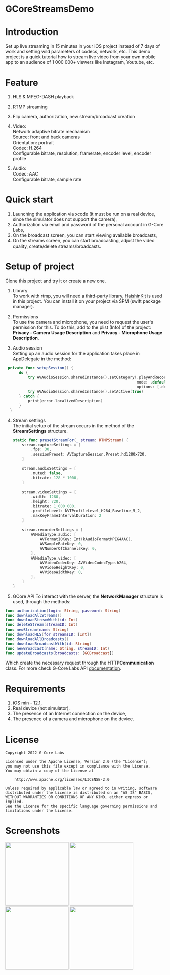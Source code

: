 # GCoreStreamsDemo

# Introduction
Set up live streaming in 15 minutes in your iOS project instead of 7 days of work and setting wild parameters of codecs, network, etc. This demo project is a quick tutorial how to stream live video from your own mobile app to an audience of 1 000 000+ viewers like Instagram, Youtube, etc.

# Feature
1) HLS & MPEG-DASH playback

2) RTMP streaming

3) Flip camera, authorization, new stream/broadcast creation

4) Video: <br />
  Network adaptive bitrate mechanism <br />
  Source: front and back cameras <br />
  Orientation: portrait <br />
  Codec: H.264 <br />
  Configurable bitrate, resolution, framerate, encoder level, encoder profile <br />
  
5) Audio: <br />
  Codec: AAC  <br />
  Configurable bitrate, sample rate <br />
 
# Quick start 
  1) Launching the application via xcode (it must be run on a real device, since the simulator does not support the camera),
  2) Authorization via email and password of the personal account in G-Core Labs,
  3) On the broadcast screen, you can start viewing available broadcasts,
  4) On the streams screen, you can start broadcasting, adjust the video quality, create/delete streams/broadcasts.

# Setup of project
Clone this project and try it or create a new one.

1) Library <br />
  To work with rtmp, you will need a third-party library, [HaishinKit](https://github.com/shogo4405/HaishinKit.swift) is used in this project. You can install it on your project via SPM (swift package manager).
  
2) Permissions <br />
  To use the camera and microphone, you need to request the user's permission for this. To do this, add to the plist (Info) of the project:
  **Privacy - Camera Usage Description** and **Privacy - Microphone Usage Description**.
  
3) Audio session <br />
  Setting up an audio session for the application takes place in AppDelegate in the method:
  
  ```swift
   private func setupSession() {
        do {
            try AVAudioSession.sharedInstance().setCategory(.playAndRecord,
                                                            mode: .default,
                                                            options: [.defaultToSpeaker, .allowBluetooth])
            try AVAudioSession.sharedInstance().setActive(true)
        } catch {
            print(error.localizedDescription)
        }
    }
  ```
  
4) Stream settings <br />
    The initial setup of the stream occurs in the method of the **StreamSettings** structure.
    ```swift
    static func presetStreamFor(_ stream: RTMPStream) {
        stream.captureSettings = [
            .fps: 30,
            .sessionPreset: AVCaptureSession.Preset.hd1280x720,
        ]
        
        stream.audioSettings = [
            .muted: false,
            .bitrate: 128 * 1000,
        ]
        
        stream.videoSettings = [
            .width: 1280,
            .height: 720,
            .bitrate: 1_000_000,
            .profileLevel: kVTProfileLevel_H264_Baseline_5_2,
            .maxKeyFrameIntervalDuration: 2
        ]
        
        stream.recorderSettings = [
            AVMediaType.audio: [
                AVFormatIDKey: Int(kAudioFormatMPEG4AAC),
                AVSampleRateKey: 0,
                AVNumberOfChannelsKey: 0,
            ],
            AVMediaType.video: [
                AVVideoCodecKey: AVVideoCodecType.h264,
                AVVideoHeightKey: 0,
                AVVideoWidthKey: 0,
            ],
        ]
    }
    ```
5) GCore API
  To interact with the server, the **NetworkManager** structure is used, through the methods:
  ```swift
  func authorization(login: String, password: String)
  func downloadAllStreams()
  func downloadStreamWith(id: Int)
  func deleteStream(streamID: Int)
  func newStream(name: String)
  func downloadHLS(for streamsID: [Int])
  func downloadAllBroadcasts()
  func downloadBroadcastWith(id: String)
  func newBroadcast(name: String, streamID: Int)
  func updateBroadcasts(broadcasts: [GCBroadcast]) 
  ```
  Which create the necessary request through the **HTTPCommunication** class.
  For more check G-Core Labs API [documentation](https://apidocs.gcorelabs.com/streaming#tag/Streams).
  
# Requirements
  1) iOS min - 12.1,
  2) Real device (not simulator),
  3) The presence of an Internet connection on the device,
  4) The presence of a camera and microphone on the device.
  
# License
    Copyright 2022 G-Core Labs

    Licensed under the Apache License, Version 2.0 (the "License");
    you may not use this file except in compliance with the License.
    You may obtain a copy of the License at

        http://www.apache.org/licenses/LICENSE-2.0

    Unless required by applicable law or agreed to in writing, software
    distributed under the License is distributed on an "AS IS" BASIS,
    WITHOUT WARRANTIES OR CONDITIONS OF ANY KIND, either express or implied.
    See the License for the specific language governing permissions and
    limitations under the License.
# Screenshots

  <img src="https://user-images.githubusercontent.com/78258561/156187036-090ff38d-fb7a-4307-a500-4f809583538b.jpg" width="200"> <img src="https://user-images.githubusercontent.com/78258561/156187078-ec66eab6-fd4b-45fc-a89e-d4fe9245dcac.jpg" width="200">
  <img src="https://user-images.githubusercontent.com/78258561/156187111-5b61af5b-2abd-41a2-b88a-cec1280aafa5.jpg" width="200">  <img src="https://user-images.githubusercontent.com/78258561/156187117-624d9fec-982f-4d5f-85e5-257271f491a6.jpg" width="200">
